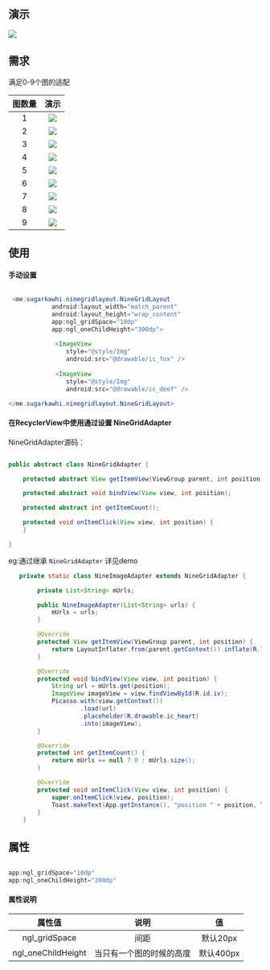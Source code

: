 ## 演示

![](http://olpu32iyy.bkt.clouddn.com/18-8-17/22405145.jpg)

## 需求

满足0-9个图的适配

| 图数量 | 演示 |
|:--------:|:--------:|
|1|![](http://olpu32iyy.bkt.clouddn.com/18-8-17/55121488.jpg)|
|2|![](http://olpu32iyy.bkt.clouddn.com/18-8-17/47808303.jpg)|
|3|![](http://olpu32iyy.bkt.clouddn.com/18-8-17/12936626.jpg)|
|4|![](http://olpu32iyy.bkt.clouddn.com/18-8-17/23344092.jpg)|
|5|![](http://olpu32iyy.bkt.clouddn.com/18-8-17/61136049.jpg)|
|6|![](http://olpu32iyy.bkt.clouddn.com/18-8-17/99734645.jpg)|
|7|![](http://olpu32iyy.bkt.clouddn.com/18-8-17/26160726.jpg)|
|8|![](http://olpu32iyy.bkt.clouddn.com/18-8-17/20103033.jpg)|
|9|![](http://olpu32iyy.bkt.clouddn.com/18-8-17/61546409.jpg)|

## 使用

#### 手动设置

```Java

 <me.sugarkawhi.ninegridlayout.NineGridLayout
            android:layout_width="match_parent"
            android:layout_height="wrap_content"
            app:ngl_gridSpace="10dp"
            app:ngl_oneChildHeight="300dp">
            
             <ImageView
                style="@style/Img"
                android:src="@drawable/ic_fox" />
                
             <ImageView
                style="@style/Img"
                android:src="@drawable/ic_deef" />

</me.sugarkawhi.ninegridlayout.NineGridLayout>

```

#### 在RecyclerView中使用通过设置 NineGridAdapter

NineGridAdapter源码：

```java

public abstract class NineGridAdapter {

    protected abstract View getItemView(ViewGroup parent, int position);

    protected abstract void bindView(View view, int position);

    protected abstract int getItemCount();

    protected void onItemClick(View view, int position) {
    }

}

```

eg:通过继承 `NineGridAdapter` 详见demo

```JAVA
   private static class NineImageAdapter extends NineGridAdapter {

        private List<String> mUrls;

        public NineImageAdapter(List<String> urls) {
            mUrls = urls;
        }

        @Override
        protected View getItemView(ViewGroup parent, int position) {
            return LayoutInflater.from(parent.getContext()).inflate(R.layout.list_item_img, parent, false);
        }

        @Override
        protected void bindView(View view, int position) {
            String url = mUrls.get(position);
            ImageView imageView = view.findViewById(R.id.iv);
            Picasso.with(view.getContext())
                    .load(url)
                    .placeholder(R.drawable.ic_heart)
                    .into(imageView);
        }

        @Override
        protected int getItemCount() {
            return mUrls == null ? 0 : mUrls.size();
        }

        @Override
        protected void onItemClick(View view, int position) {
            super.onItemClick(view, position);
            Toast.makeText(App.getInstance(), "position " + position, Toast.LENGTH_SHORT).show();
        }
    }

```



## 属性

```java

app:ngl_gridSpace="10dp"
app:ngl_oneChildHeight="200dp"

```

#### 属性说明

|      属性值      |   说明   | 值|
|:---------------:|:-------:|:--:|
|  ngl_gridSpace | 间距 | 默认20px|
|  ngl_oneChildHeight   |   当只有一个图的时候的高度 |默认400px|


